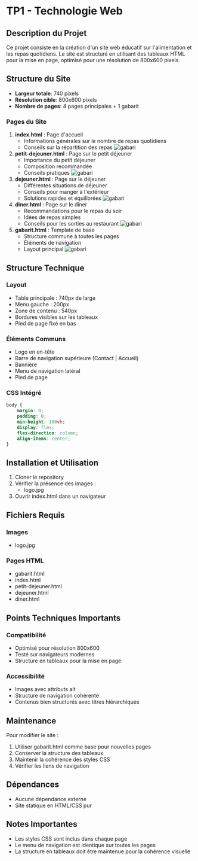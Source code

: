 # TP1 - Technologie Web

## Description du Projet
Ce projet consiste en la création d'un site web éducatif sur l'alimentation et les repas quotidiens. Le site est structuré en utilisant des tableaux HTML pour la mise en page, optimisé pour une résolution de 800x600 pixels.

## Structure du Site
- **Largeur totale**: 740 pixels
- **Résolution cible**: 800x600 pixels
- **Nombre de pages**: 4 pages principales + 1 gabarit

### Pages du Site
1. **index.html** : Page d'accueil
   - Informations générales sur le nombre de repas quotidiens
   - Conseils sur la répartition des repas
   ![gabari](./img/index.png)
2. **petit-dejeuner.html** : Page sur le petit déjeuner
   - Importance du petit déjeuner
   - Composition recommandée
   - Conseils pratiques
  ![gabari](./img/petitDej.png)
3. **dejeuner.html** : Page sur le déjeuner
   - Différentes situations de déjeuner
   - Conseils pour manger à l'extérieur
   - Solutions rapides et équilibrées
   ![gabari](./img/dej.png)
4. **diner.html** : Page sur le dîner
   - Recommandations pour le repas du soir
   - Idées de repas simples
   - Conseils pour les sorties au restaurant
   ![gabari](./img/diner.png)
5. **gabarit.html** : Template de base
   - Structure commune à toutes les pages
   - Éléments de navigation
   - Layout principal
    ![gabari](./img/gabari.png)


## Structure Technique

### Layout
- Table principale : 740px de large
- Menu gauche : 200px
- Zone de contenu : 540px
- Bordures visibles sur les tableaux
- Pied de page fixé en bas

### Éléments Communs
- Logo en en-tête
- Barre de navigation supérieure (Contact | Accueil)
- Bannière
- Menu de navigation latéral
- Pied de page

### CSS Intégré
```css
body {
    margin: 0;
    padding: 0;
    min-height: 100vh;
    display: flex;
    flex-direction: column;
    align-items: center;
}
```

## Installation et Utilisation

1. Cloner le repository
2. Vérifier la présence des images :
   - logo.jpg
3. Ouvrir index.html dans un navigateur

## Fichiers Requis

### Images
- logo.jpg

### Pages HTML
- gabarit.html
- index.html
- petit-dejeuner.html
- dejeuner.html
- diner.html

## Points Techniques Importants

### Compatibilité
- Optimisé pour résolution 800x600
- Testé sur navigateurs modernes
- Structure en tableaux pour la mise en page

### Accessibilité
- Images avec attributs alt
- Structure de navigation cohérente
- Contenus bien structurés avec titres hiérarchiques

## Maintenance

Pour modifier le site :
1. Utiliser gabarit.html comme base pour nouvelles pages
2. Conserver la structure des tableaux
3. Maintenir la cohérence des styles CSS
4. Vérifier les liens de navigation

## Dépendances
- Aucune dépendance externe
- Site statique en HTML/CSS pur

## Notes Importantes
- Les styles CSS sont inclus dans chaque page
- Le menu de navigation est identique sur toutes les pages
- La structure en tableaux doit être maintenue pour la cohérence visuelle